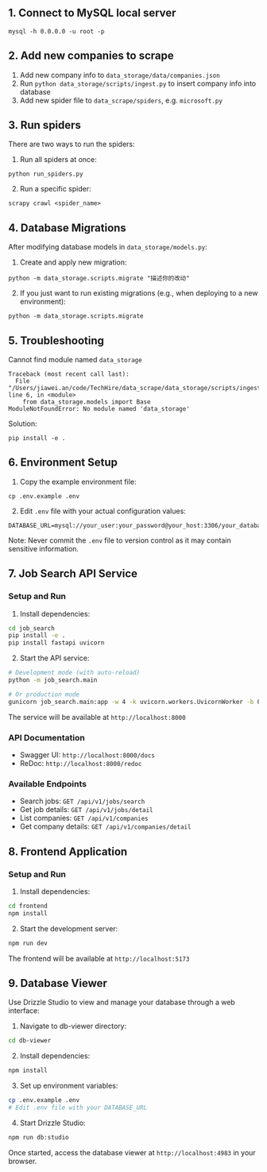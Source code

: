 ## 1. Connect to MySQL local server
```
mysql -h 0.0.0.0 -u root -p
```

## 2. Add new companies to scrape

1. Add new company info to `data_storage/data/companies.json`
2. Run `python data_storage/scripts/ingest.py` to insert company info into database
3. Add new spider file to `data_scrape/spiders`, e.g. `microsoft.py`

## 3. Run spiders
There are two ways to run the spiders:

1. Run all spiders at once:
```
python run_spiders.py
```

2. Run a specific spider:
```
scrapy crawl <spider_name>
```

## 4. Database Migrations

After modifying database models in `data_storage/models.py`:

1. Create and apply new migration:
```
python -m data_storage.scripts.migrate "描述你的改动"
```

2. If you just want to run existing migrations (e.g., when deploying to a new environment):
```
python -m data_storage.scripts.migrate
```

## 5. Troubleshooting
Cannot find module named `data_storage`
```
Traceback (most recent call last):
  File "/Users/jiawei.an/code/TechHire/data_scrape/data_storage/scripts/ingest.py", line 6, in <module>
    from data_storage.models import Base
ModuleNotFoundError: No module named 'data_storage'
```

Solution:
```
pip install -e .
```

## 6. Environment Setup

1. Copy the example environment file:
```
cp .env.example .env
```

2. Edit `.env` file with your actual configuration values:
```
DATABASE_URL=mysql://your_user:your_password@your_host:3306/your_database
```

Note: Never commit the `.env` file to version control as it may contain sensitive information.

## 7. Job Search API Service

### Setup and Run
1. Install dependencies:
```bash
cd job_search
pip install -e .
pip install fastapi uvicorn
```

2. Start the API service:
```bash
# Development mode (with auto-reload)
python -m job_search.main

# Or production mode
gunicorn job_search.main:app -w 4 -k uvicorn.workers.UvicornWorker -b 0.0.0.0:8000
```

The service will be available at `http://localhost:8000`

### API Documentation
- Swagger UI: `http://localhost:8000/docs`
- ReDoc: `http://localhost:8000/redoc`

### Available Endpoints
- Search jobs: `GET /api/v1/jobs/search`
- Get job details: `GET /api/v1/jobs/detail`
- List companies: `GET /api/v1/companies`
- Get company details: `GET /api/v1/companies/detail`

## 8. Frontend Application

### Setup and Run
1. Install dependencies:
```bash
cd frontend
npm install
```

2. Start the development server:
```bash
npm run dev
```

The frontend will be available at `http://localhost:5173`

## 9. Database Viewer

Use Drizzle Studio to view and manage your database through a web interface:

1. Navigate to db-viewer directory:
```bash
cd db-viewer
```

2. Install dependencies:
```bash
npm install
```

3. Set up environment variables:
```bash
cp .env.example .env
# Edit .env file with your DATABASE_URL
```

4. Start Drizzle Studio:
```bash
npm run db:studio
```

Once started, access the database viewer at `http://localhost:4983` in your browser.